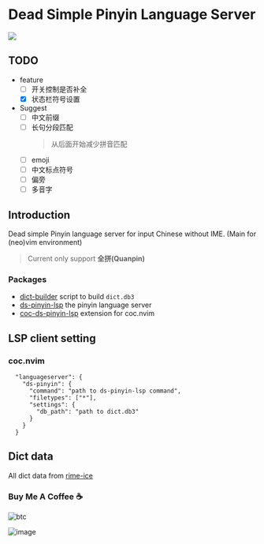 # Dead Simple Pinyin Language Server

![](https://user-images.githubusercontent.com/5492542/205504265-0875046a-aab4-4672-9467-048cd43460a9.png)

## TODO

- feature
  - [ ] 开关控制是否补全
  - [x] 状态栏符号设置
- Suggest
  - [ ] 中文前缀
  - [ ] 长句分段匹配
    > 从后面开始减少拼音匹配
  - [ ] emoji
  - [ ] 中文标点符号
  - [ ] 偏旁
  - [ ] 多音字

## Introduction

Dead simple Pinyin language server for input Chinese without IME. (Main for (neo)vim environment)

> Current only support **全拼(Quanpin)**

### Packages

- [dict-builder](./packages/dict-builder) script to build `dict.db3`
- [ds-pinyin-lsp](./packages/ds-pinyin-lsp) the pinyin language server
- [coc-ds-pinyin-lsp](./packages/coc-ds-pinyin) extension for coc.nvim

## LSP client setting

### coc.nvim

``` jsonc
  "languageserver": {
    "ds-pinyin": {
      "command": "path to ds-pinyin-lsp command",
      "filetypes": ["*"],
      "settings": {
        "db_path": "path to dict.db3"
      }
    }
  }
```

## Dict data

All dict data from [rime-ice](https://github.com/iDvel/rime-ice)

### Buy Me A Coffee ☕️

![btc](https://img.shields.io/keybase/btc/iamcco.svg?style=popout-square)

![image](https://user-images.githubusercontent.com/5492542/42771079-962216b0-8958-11e8-81c0-520363ce1059.png)
